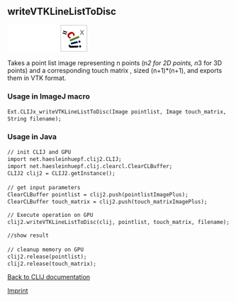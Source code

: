 ## writeVTKLineListToDisc
<img src="images/mini_empty_logo.png"/><img src="images/mini_empty_logo.png"/><img src="images/mini_clijx_logo.png"/>

Takes a point list image representing n points (n*2 for 2D points, n*3 for 3D points) and a corresponding touch matrix , sized (n+1)*(n+1), and exports them in VTK format.

### Usage in ImageJ macro
```
Ext.CLIJx_writeVTKLineListToDisc(Image pointlist, Image touch_matrix, String filename);
```


### Usage in Java
```
// init CLIJ and GPU
import net.haesleinhuepf.clij2.CLIJ;
import net.haesleinhuepf.clij.clearcl.ClearCLBuffer;
CLIJ2 clij2 = CLIJ2.getInstance();

// get input parameters
ClearCLBuffer pointlist = clij2.push(pointlistImagePlus);
ClearCLBuffer touch_matrix = clij2.push(touch_matrixImagePlus);
```

```
// Execute operation on GPU
clij2.writeVTKLineListToDisc(clij, pointlist, touch_matrix, filename);
```

```
//show result

// cleanup memory on GPU
clij2.release(pointlist);
clij2.release(touch_matrix);
```


[Back to CLIJ documentation](https://clij.github.io/)

[Imprint](https://clij.github.io/imprint)
